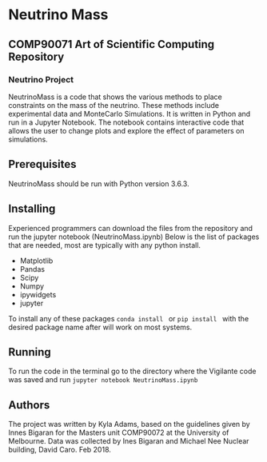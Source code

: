 # Neutrino Mass
## COMP90071 Art of Scientific Computing Repository
### Neutrino Project

NeutrinoMass is a code that shows the various methods to place constraints on the mass of the neutrino. These methods include experimental data and MonteCarlo Simulations.
It is written in Python and run in a Jupyter Notebook. 
The notebook contains interactive code that allows the user to change plots and explore the effect of parameters on simulations. 

## Prerequisites

NeutrinoMass should be run with Python version 3.6.3.

## Installing

Experienced programmers can download the files from the repository and run the jupyter notebook (NeutrinoMass.ipynb)
Below is the list of packages that are needed, most are typically with any python install.

* Matplotlib
* Pandas
* Scipy
* Numpy
* ipywidgets
* jupyter

To install any of these packages ```conda install ``` or ```pip install ``` with the desired package name after will work on most systems.

## Running

To run the code in the terminal go to the directory where the Vigilante code was saved and run ```jupyter notebook NeutrinoMass.ipynb```

## Authors
The project was written by Kyla Adams, based on the guidelines given by Innes Bigaran for the Masters unit COMP90072 at the University of Melbourne.
Data was collected by Ines Bigaran and Michael Nee
Nuclear building, David Caro. Feb 2018. 
